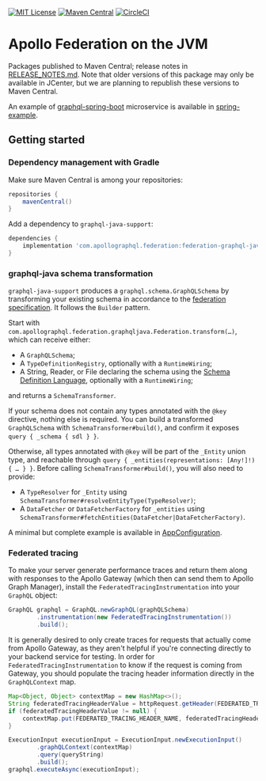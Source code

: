 [![MIT License](https://img.shields.io/github/license/apollographql/federation-jvm.svg)](LICENSE)
[![Maven Central](https://img.shields.io/maven-central/v/com.apollographql.federation/federation-graphql-java-support.svg)](https://maven-badges.herokuapp.com/maven-central/com.apollographql.federation/federation-graphql-java-support)
[![CircleCI](https://circleci.com/gh/apollographql/federation-jvm.svg?style=svg)](https://circleci.com/gh/apollographql/federation-jvm)

# Apollo Federation on the JVM

Packages published to Maven Central; release notes in [RELEASE_NOTES.md](RELEASE_NOTES.md). Note that older versions of
this package may only be available in JCenter, but we are planning to republish these versions to Maven Central.

An example of [graphql-spring-boot](https://www.graphql-java-kickstart.com/spring-boot/) microservice is available
in [spring-example](spring-example).

## Getting started

### Dependency management with Gradle

Make sure Maven Central is among your repositories:

```groovy
repositories {
    mavenCentral()
}
```

Add a dependency to `graphql-java-support`:

```groovy
dependencies {
    implementation 'com.apollographql.federation:federation-graphql-java-support:0.9.0'
}
```

### graphql-java schema transformation

`graphql-java-support` produces a `graphql.schema.GraphQLSchema` by transforming your existing schema in accordance to
the [federation specification](https://www.apollographql.com/docs/apollo-server/federation/federation-spec/). It follows
the `Builder` pattern.

Start with `com.apollographql.federation.graphqljava.Federation.transform(…)`, which can receive either:

- A `GraphQLSchema`;
- A `TypeDefinitionRegistry`, optionally with a `RuntimeWiring`;
- A String, Reader, or File declaring the schema using
  the [Schema Definition Language](https://www.apollographql.com/docs/apollo-server/essentials/schema/#schema-definition-language),
  optionally with a `RuntimeWiring`;

and returns a `SchemaTransformer`.

If your schema does not contain any types annotated with the `@key` directive, nothing else is required. You can build a
transformed `GraphQLSchema` with `SchemaTransformer#build()`, and confirm it exposes `query { _schema { sdl } }`.

Otherwise, all types annotated with `@key` will be part of the `_Entity` union type, and reachable
through `query { _entities(representations: [Any!]!) { … } }`. Before calling `SchemaTransformer#build()`, you will also
need to provide:

- A `TypeResolver` for `_Entity` using `SchemaTransformer#resolveEntityType(TypeResolver)`;
- A `DataFetcher` or `DataFetcherFactory` for `_entities`
  using `SchemaTransformer#fetchEntities(DataFetcher|DataFetcherFactory)`.

A minimal but complete example is available in
[AppConfiguration](spring-example/src/main/java/com/apollographql/federation/springexample/graphqljava/AppConfiguration.java).

### Federated tracing

To make your server generate performance traces and return them along with responses to the Apollo Gateway (which then
can send them to Apollo Graph Manager), install the `FederatedTracingInstrumentation` into your `GraphQL` object:

```java
GraphQL graphql = GraphQL.newGraphQL(graphQLSchema)
        .instrumentation(new FederatedTracingInstrumentation())
        .build();
```

It is generally desired to only create traces for requests that actually come from Apollo Gateway, as they aren't
helpful if you're connecting directly to your backend service for testing. In order for `FederatedTracingInstrumentation` 
to know if the request is coming from Gateway, you should populate the tracing header information directly in the 
`GraphQLContext` map.

```java
Map<Object, Object> contextMap = new HashMap<>();
String federatedTracingHeaderValue = httpRequest.getHeader(FEDERATED_TRACING_HEADER_NAME);
if (federatedTracingHeaderValue != null) {
    contextMap.put(FEDERATED_TRACING_HEADER_NAME, federatedTracingHeaderValue);
}

ExecutionInput executionInput = ExecutionInput.newExecutionInput()
        .graphQLContext(contextMap)
        .query(queryString)
        .build();
graphql.executeAsync(executionInput);
```

